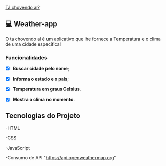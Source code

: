 <a href='https://tachovendoai.netlify.app/'>Tá chovendo aí?</a>

## 💻 Weather-app

O ta chovendo aí é um aplicativo que lhe fornece a Temperatura e o clima de uma cidade específica!

### Funcionalidades


- [x] **Buscar cidade pelo nome**;

- [x] **Informa o estado e o país**;

- [x] **Temperatura em graus Celsius**.

- [x] **Mostra o clima no momento**.


## Tecnologias do Projeto

-HTML

-CSS

-JavaScript

-Consumo de API "https://api.openweathermap.org"